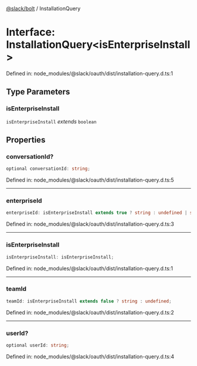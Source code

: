 [@slack/bolt](../index.md) / InstallationQuery

# Interface: InstallationQuery\<isEnterpriseInstall\>

Defined in: node\_modules/@slack/oauth/dist/installation-query.d.ts:1

## Type Parameters

### isEnterpriseInstall

`isEnterpriseInstall` *extends* `boolean`

## Properties

### conversationId?

```ts
optional conversationId: string;
```

Defined in: node\_modules/@slack/oauth/dist/installation-query.d.ts:5

***

### enterpriseId

```ts
enterpriseId: isEnterpriseInstall extends true ? string : undefined | string;
```

Defined in: node\_modules/@slack/oauth/dist/installation-query.d.ts:3

***

### isEnterpriseInstall

```ts
isEnterpriseInstall: isEnterpriseInstall;
```

Defined in: node\_modules/@slack/oauth/dist/installation-query.d.ts:1

***

### teamId

```ts
teamId: isEnterpriseInstall extends false ? string : undefined;
```

Defined in: node\_modules/@slack/oauth/dist/installation-query.d.ts:2

***

### userId?

```ts
optional userId: string;
```

Defined in: node\_modules/@slack/oauth/dist/installation-query.d.ts:4
